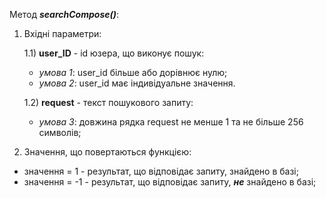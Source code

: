 Метод ***searchCompose()***:
1. Вхідні параметри:

   1.1)  **user_ID** - id юзера, що виконує пошук:
   - *умова 1*: user_id більше або дорівнює нулю;
   - *умова 2*: user_id має індивідуальне значення.
   
   1.2)  **request** - текст пошукового запиту:
   - *умова 3*: довжина рядка request не менше 1 та не більше 256 символів;
   
2. Значення, що повертаються функцією:
- значення = 1 - результат, що відповідає запиту, знайдено в базі;
- значення = -1 - результат, що відповідає запиту, ***не*** знайдено в базі;
